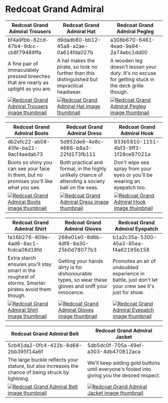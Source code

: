 # Redcoat Grand Admiral

| Redcoat Grand Admiral Trousers | Redcoat Grand Admiral Hat | Redcoat Grand Admiral Pegleg |
| ------------------------------ | ------------------------- | ---------------------------- |
| bf4a9fbb-82cd-47b4-9dcc-cb8f79488ffa | d9dadb80-bb12-45a8-a2ae-0a614fda027b | a308b670-6461-4ead-9a94-2a74ebc1dd00 |
| A fine pair of immaculately pressed breeches that are nearly as uptight as you are. | A hat makes the pirate, so look no further than this distinguished but impractical headwear. | A wooden leg doesn't lessen your duty. It's no excuse for getting stuck in the deck grille though. |
| [![Redcoat Grand Admiral Trousers image thumbnail](https://seaofthieves.wiki.gg/images/a/a4/Redcoat_Grand_Admiral_Trousers.png)](https://seaofthieves.wiki.gg/wiki/Redcoat_Grand_Admiral_Trousers) | [![Redcoat Grand Admiral Hat image thumbnail](https://seaofthieves.wiki.gg/images/9/90/Redcoat_Grand_Admiral_Hat.png)](https://seaofthieves.wiki.gg/wiki/Redcoat_Grand_Admiral_Hat) | [![Redcoat Grand Admiral Pegleg image thumbnail](https://seaofthieves.wiki.gg/images/1/13/Redcoat_Grand_Admiral_Pegleg.png)](https://seaofthieves.wiki.gg/wiki/Redcoat_Grand_Admiral_Pegleg) |

| Redcoat Grand Admiral Boots | Redcoat Grand Admiral Dress | Redcoat Grand Admiral Hook |
| --------------------------- | --------------------------- | -------------------------- |
| db2efc22-ab08-45fe-ba21-9acf4aedab73 | 5d952de8-4e8c-4666-b8a3-22fd173fb111 | 933b5810-1151-4bf3-9ff3-1f28ce97021a |
| Boots so shiny you can see your face in them, but no promises you'll like what you see. | Both practical and formal, in the highly unlikely chance of attending a society ball on the seas. | Don't wipe sea spray from your eyes or you'll be wearing an eyepatch too. |
| [![Redcoat Grand Admiral Boots image thumbnail](https://seaofthieves.wiki.gg/images/5/56/Redcoat_Grand_Admiral_Boots.png)](https://seaofthieves.wiki.gg/wiki/Redcoat_Grand_Admiral_Boots) | [![Redcoat Grand Admiral Dress image thumbnail](https://seaofthieves.wiki.gg/images/c/c1/Redcoat_Grand_Admiral_Dress.png)](https://seaofthieves.wiki.gg/wiki/Redcoat_Grand_Admiral_Dress) | [![Redcoat Grand Admiral Hook image thumbnail](https://seaofthieves.wiki.gg/images/5/57/Redcoat_Grand_Admiral_Hook.png)](https://seaofthieves.wiki.gg/wiki/Redcoat_Grand_Admiral_Hook) |

| Redcoat Grand Admiral Shirt | Redcoat Grand Admiral Gloves | Redcoat Grand Admiral Eyepatch |
| --------------------------- | ---------------------------- | ------------------------------ |
| fa16b276-809e-4ad6-8ac1-fcdca08d18fd | 268e01e0-8d6b-4df8-8a30-25b0d78077b3 | b1a2c35a-5300-45a3-85ea-f4a62195b158 |
| Extra starch ensures you’ll stay smart in the roughest of storms. Smarter pirates avoid them though. | Getting your hands dirty is for dishonourable types, so wear these gloves and sniff your innocence. | Promotes an air of undoubted experience in battle, just don't let your crew see it's just for show. |
| [![Redcoat Grand Admiral Shirt image thumbnail](https://seaofthieves.wiki.gg/images/6/68/Redcoat_Grand_Admiral_Shirt.png)](https://seaofthieves.wiki.gg/wiki/Redcoat_Grand_Admiral_Shirt) | [![Redcoat Grand Admiral Gloves image thumbnail](https://seaofthieves.wiki.gg/images/f/f8/Redcoat_Grand_Admiral_Gloves.png)](https://seaofthieves.wiki.gg/wiki/Redcoat_Grand_Admiral_Gloves) | [![Redcoat Grand Admiral Eyepatch image thumbnail](https://seaofthieves.wiki.gg/images/6/69/Redcoat_Grand_Admiral_Eyepatch.png)](https://seaofthieves.wiki.gg/wiki/Redcoat_Grand_Admiral_Eyepatch) |

| Redcoat Grand Admiral Belt | Redcoat Grand Admiral Jacket |
| -------------------------- | ---------------------------- |
| 5cb41da2-0fc4-422b-8d68-2bb395f14a6f | 5db5dc0f-705a-49ef-a303-4db470812aca |
| The large buckle reflects your stature, but also increases the chance of being struck by lightning. | We'll keep adding gold buttons until everyone's fooled into giving you the desired respect. |
| [![Redcoat Grand Admiral Belt image thumbnail](https://seaofthieves.wiki.gg/images/0/08/Redcoat_Grand_Admiral_Belt.png)](https://seaofthieves.wiki.gg/wiki/Redcoat_Grand_Admiral_Belt) | [![Redcoat Grand Admiral Jacket image thumbnail](https://seaofthieves.wiki.gg/images/c/c3/Redcoat_Grand_Admiral_Jacket.png)](https://seaofthieves.wiki.gg/wiki/Redcoat_Grand_Admiral_Jacket) |
